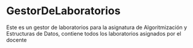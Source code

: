 # GestorDeLaboratorios

Este es un gestor de laboratorios para la asignatura de Algoritmización y Estructuras de Datos, contiene todos los laboratorios asignados por el docente 
